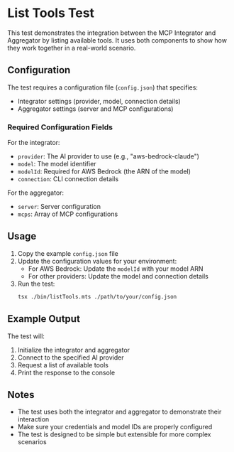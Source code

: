 # List Tools Test

This test demonstrates the integration between the MCP Integrator and Aggregator by listing available tools. It uses both components to show how they work together in a real-world scenario.

## Configuration

The test requires a configuration file (`config.json`) that specifies:

- Integrator settings (provider, model, connection details)
- Aggregator settings (server and MCP configurations)

### Required Configuration Fields

For the integrator:

- `provider`: The AI provider to use (e.g., "aws-bedrock-claude")
- `model`: The model identifier
- `modelId`: Required for AWS Bedrock (the ARN of the model)
- `connection`: CLI connection details

For the aggregator:

- `server`: Server configuration
- `mcps`: Array of MCP configurations

## Usage

1. Copy the example `config.json` file
2. Update the configuration values for your environment:
   - For AWS Bedrock: Update the `modelId` with your model ARN
   - For other providers: Update the model and connection details
3. Run the test:
   ```bash
   tsx ./bin/listTools.mts ./path/to/your/config.json
   ```

## Example Output

The test will:

1. Initialize the integrator and aggregator
2. Connect to the specified AI provider
3. Request a list of available tools
4. Print the response to the console

## Notes

- The test uses both the integrator and aggregator to demonstrate their interaction
- Make sure your credentials and model IDs are properly configured
- The test is designed to be simple but extensible for more complex scenarios
